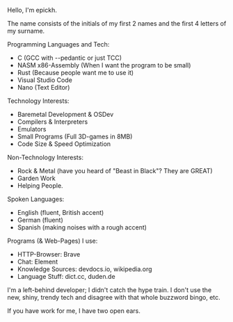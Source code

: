 Hello, I'm epickh.

The name consists of the initials of my first 2 names and the first 4 letters of my surname.

Programming Languages and Tech:
- C                    (GCC with --pedantic or just TCC)
- NASM x86-Assembly    (When I want the program to be small)
- Rust                 (Because people want me to use it)
- Visual Studio Code
- Nano                 (Text Editor)

Technology Interests:
- Baremetal Development & OSDev
- Compilers & Interpreters
- Emulators
- Small Programs (Full 3D-games in 8MB)
- Code Size & Speed Optimization

Non-Technology Interests:
- Rock & Metal (have you heard of "Beast in Black"? They are GREAT)
- Garden Work
- Helping People.

Spoken Languages:
- English (fluent, British accent)
- German  (fluent)
- Spanish (making noises with a rough accent)

Programs (& Web-Pages) I use:
- HTTP-Browser:      Brave
- Chat:              Element
- Knowledge Sources: devdocs.io, wikipedia.org
- Language Stuff:    dict.cc, duden.de

I'm a left-behind developer; I didn't catch the hype train.
I don't use the new, shiny, trendy tech and disagree with that whole buzzword bingo, etc.

If you have work for me, I have two open ears.

